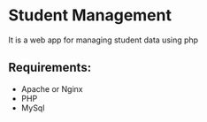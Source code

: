 # Student Management
It is a web app for managing student data using php
## Requirements:
* Apache or Nginx
* PHP
* MySql 
